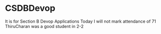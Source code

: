 # CSDBDevop
It is for Section B Devop Applications
Today I will not mark attendance of 71
ThiruCharan was a good student in 2-2
